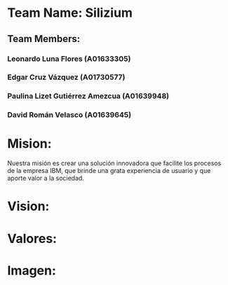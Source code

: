 # Team Name: Silizium

## Team Members: 
### Leonardo Luna Flores (A01633305)
### Edgar Cruz Vázquez (A01730577)
### Paulina Lizet Gutiérrez Amezcua (A01639948)
### David Román Velasco (A01639645)

# Mision:

Nuestra misión es crear una solución innovadora que facilite los procesos de la empresa IBM, que brinde una grata experiencia de usuario y que aporte valor a la sociedad.


# Vision:



# Valores:



# Imagen:

